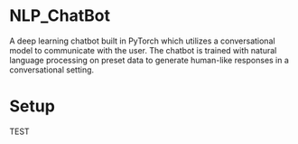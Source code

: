 # NLP_ChatBot
A deep learning chatbot built in PyTorch which utilizes a conversational model to communicate with the user. The chatbot is trained with natural language processing on preset data to generate human-like responses in a conversational setting. 

# Setup
TEST
